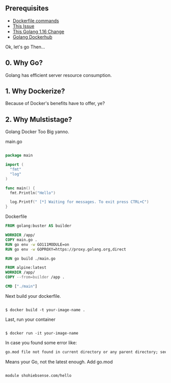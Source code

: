 ## Prerequisites

- [Dockerfile commands](https://docs.docker.com/engine/reference/builder/)
- [This Issue](https://stackoverflow.com/questions/27158840/docker-executable-file-not-found-in-path)
- [This Golang 1.16 Change](https://blog.golang.org/go116-module-changes)
- [Golang Dockerhub](https://hub.docker.com/_/golang)

Ok, let's go Then...

## 0. Why Go?

Golang has efficient server resource consumption.

## 1. Why Dockerize?

Because of Docker's benefits have to offer, ye?

## 2. Why Mulstistage?

Golang Docker Too Big yanno.

main.go

```go

package main

import (
  "fmt"
  "log"
)

func main() {
  fmt.Println("Hello")

  log.Printf(" [*] Waiting for messages. To exit press CTRL+C")
}

```

Dockerfile

```Dockerfile
FROM golang:buster AS builder

WORKDIR /app/
COPY main.go .
RUN go env -w GO111MODULE=on
RUN go env -w GOPROXY=https://proxy.golang.org,direct

RUN go build ./main.go

FROM alpine:latest
WORKDIR /app/
COPY --from=builder /app .

CMD ["./main"]
```

Next build your dockerfile.

```

$ docker build -t your-image-name .

```

Last, run your container

```

$ docker run -it your-image-name

```

In case you found some error like:

```cmd
go.mod file not found in current directory or any parent directory; see 'go help modules'
```

Means your Go, not the latest enough.
Add go.mod

```

module shohiebsense.com/hello
```
